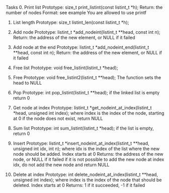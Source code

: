 Tasks
0. Print list
Prototype: size_t print_listint(const listint_t *h);
Return: the number of nodes
Format: see example
You are allowed to use printf

1. List length
Prototype: size_t listint_len(const listint_t *h);

2. Add node
Prototype: listint_t *add_nodeint(listint_t **head, const int n);
Return: the address of the new element, or NULL if it failed

3. Add node at the end
Prototype: listint_t *add_nodeint_end(listint_t **head, const int n);
Return: the address of the new element, or NULL if it failed

4. Free list
Prototype: void free_listint(listint_t *head);

5. Free
Prototype: void free_listint2(listint_t **head);
The function sets the head to NULL

6. Pop
Prototype: int pop_listint(listint_t **head);
if the linked list is empty return 0

7. Get node at index
Prototype: listint_t *get_nodeint_at_index(listint_t *head, unsigned int index);
where index is the index of the node, starting at 0
if the node does not exist, return NULL

8. Sum list
Prototype: int sum_listint(listint_t *head);
if the list is empty, return 0

9. Insert
Prototype: listint_t *insert_nodeint_at_index(listint_t **head, unsigned int idx, int n);
where idx is the index of the list where the new node should be added. Index starts at 0
Returns: the address of the new node, or NULL if it failed
if it is not possible to add the new node at index idx, do not add the new node and return NULL

10. Delete at index
Prototype: int delete_nodeint_at_index(listint_t **head, unsigned int index);
where index is the index of the node that should be deleted. Index starts at 0
Returns: 1 if it succeeded, -1 if it failed
